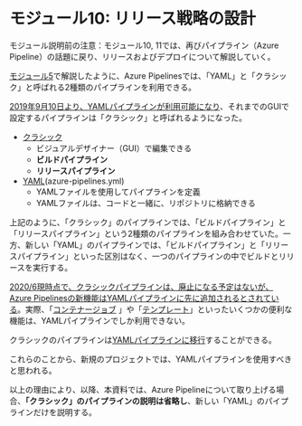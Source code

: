 # モジュール10: リリース戦略の設計

モジュール説明前の注意：モジュール10, 11では、再びパイプライン（Azure Pipeline）の話題に戻り、リリースおよびデプロイについて解説していく。

[モジュール5](mod05.md)で解説したように、Azure Pipelinesでは、「YAML」と「クラシック」と呼ばれる2種類のパイプラインを利用できる。

[2019年9月10日より、YAMLパイプラインが利用可能になり](https://docs.microsoft.com/ja-jp/azure/devops/release-notes/2018/sep-10-azure-devops-launch#configure-builds-using-yaml)、それまでのGUIで設定するパイプラインは「クラシック」と呼ばれるようになった。

- [クラシック](https://docs.microsoft.com/ja-jp/azure/devops/pipelines/get-started/pipelines-get-started?view=azure-devops#define-pipelines-using-the-classic-interface)
  - ビジュアルデザイナー（GUI）で編集できる
  - **ビルドパイプライン**
  - **リリースパイプライン**
- [YAML](https://docs.microsoft.com/ja-jp/azure/devops/pipelines/get-started/pipelines-get-started?view=azure-devops#define-pipelines-using-yaml-syntax)(azure-pipelines.yml)
  - YAMLファイルを使用してパイプラインを定義
  - YAMLファイルは、コードと一緒に、リポジトリに格納できる

上記のように、「クラシック」のパイプラインでは、「ビルドパイプライン」と「リリースパイプライン」という2種類のパイプラインを組み合わせていた。一方、新しい「YAML」のパイプラインでは、「ビルドパイプライン」と「リリースパイプライン」といった区別はなく、一つのパイプラインの中でビルドとリリースを実行する。

[2020/6現時点で、クラシックパイプラインは、廃止になる予定はないが、Azure Pipelinesの新機能はYAMLパイプラインに先に追加されるとされている](https://github.com/MicrosoftDocs/azure-devops-docs/issues/6828)。実際、「[コンテナージョブ](https://docs.microsoft.com/ja-jp/azure/devops/pipelines/process/container-phases?view=azure-devops)
」や「[テンプレート](https://docs.microsoft.com/ja-jp/azure/devops/pipelines/process/templates?view=azure-devops)」といったいくつかの便利な機能は、YAMLパイプラインでしか利用できない。

クラシックのパイプラインは[YAMLパイプラインに移行](https://docs.microsoft.com/ja-jp/azure/devops/pipelines/migrate/from-classic-pipelines?view=azure-devops)することができる。

これらのことから、新規のプロジェクトでは、YAMLパイプラインを使用すべきと思われる。

以上の理由により、以降、本資料では、Azure Pipelineについて取り上げる場合、**「クラシック」のパイプラインの説明は省略し**、新しい「YAML」のパイプラインだけを説明する。


